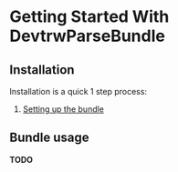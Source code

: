 Getting Started With DevtrwParseBundle
=====================================

## Installation

Installation is a quick 1 step process:

1. [Setting up the bundle](1-setting_up_the_bundle.md)

## Bundle usage


**TODO**
